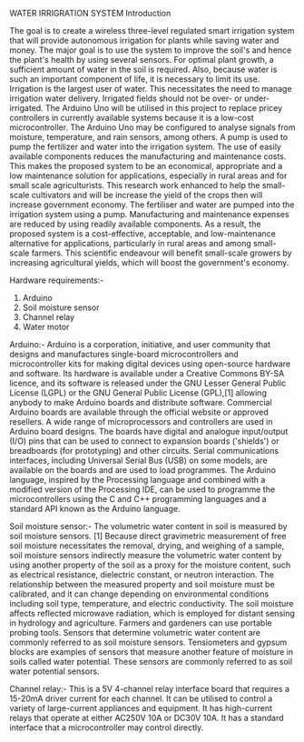 WATER IRRIGRATION SYSTEM 
Introduction

The goal is to create a wireless three-level regulated smart irrigation system that will provide autonomous irrigation for plants while saving water and money. The major goal is to use the system to improve the soil's and hence the plant's health by using several sensors. For optimal plant growth, a sufficient amount of water in the soil is required. Also, because water is such an important component of life, it is necessary to limit its use. Irrigation is the largest user of water. This necessitates the need to manage irrigation water delivery. Irrigated fields should not be over- or under-irrigated. The Arduino Uno will be utilised in this project to replace pricey controllers in currently available systems because it is a low-cost microcontroller. The Arduino Uno may be configured to analyse signals from moisture, temperature, and rain sensors, among others. A pump is used to pump the fertilizer and water into the irrigation system. The use of easily available components reduces the manufacturing and maintenance costs. This makes the proposed system to be an economical, appropriate and a low maintenance solution for applications, especially in rural areas and for small scale agriculturists. This research work enhanced to help the small-scale cultivators and will be increase the yield of the crops then will increase government economy. The fertiliser and water are pumped into the irrigation system using a pump. Manufacturing and maintenance expenses are reduced by using readily available components. As a result, the proposed system is a cost-effective, acceptable, and low-maintenance alternative for applications, particularly in rural areas and among small-scale farmers. This scientific endeavour will benefit small-scale growers by increasing agricultural yields, which will boost the government's economy.

Hardware requirements:-
1.	Arduino
2.	Soil moisture sensor
3.	Channel relay
4.	Water motor

Arduino:- Arduino is a corporation, initiative, and user community that designs and manufactures single-board microcontrollers and microcontroller kits for making digital devices using open-source hardware and software. Its hardware is available under a Creative Commons BY-SA licence, and its software is released under the GNU Lesser General Public License (LGPL) or the GNU General Public License (GPL),[1] allowing anybody to make Arduino boards and distribute software. Commercial Arduino boards are available through the official website or approved resellers. A wide range of microprocessors and controllers are used in Arduino board designs. The boards have digital and analogue input/output (I/O) pins that can be used to connect to expansion boards ('shields') or breadboards (for prototyping) and other circuits. Serial communications interfaces, including Universal Serial Bus (USB) on some models, are available on the boards and are used to load programmes. The Arduino language, inspired by the Processing language and combined with a modified version of the Processing IDE, can be used to programme the microcontrollers using the C and C++ programming languages and a standard API known as the Arduino language.

Soil moisture sensor:- The volumetric water content in soil is measured by soil moisture sensors. [1] Because direct gravimetric measurement of free soil moisture necessitates the removal, drying, and weighing of a sample, soil moisture sensors indirectly measure the volumetric water content by using another property of the soil as a proxy for the moisture content, such as electrical resistance, dielectric constant, or neutron interaction. The relationship between the measured property and soil moisture must be calibrated, and it can change depending on environmental conditions including soil type, temperature, and electric conductivity. The soil moisture affects reflected microwave radiation, which is employed for distant sensing in hydrology and agriculture. Farmers and gardeners can use portable probing tools. Sensors that determine volumetric water content are commonly referred to as soil moisture sensors. Tensiometers and gypsum blocks are examples of sensors that measure another feature of moisture in soils called water potential. These sensors are commonly referred to as soil water potential sensors.

Channel relay:- This is a 5V 4-channel relay interface board that requires a 15-20mA driver current for each channel. It can be utilised to control a variety of large-current appliances and equipment. It has high-current relays that operate at either AC250V 10A or DC30V 10A. It has a standard interface that a microcontroller may control directly.
